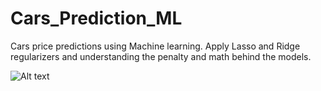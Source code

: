 # Cars_Prediction_ML
Cars price predictions using Machine learning. Apply Lasso and Ridge regularizers and understanding the penalty and math behind the models.


![Alt text](https://www.pdkmotors.com.br/assets/img/albuns/album_468/album-S63_AMG_Coupe-5d850652e7c00.jpg "Optional title")
